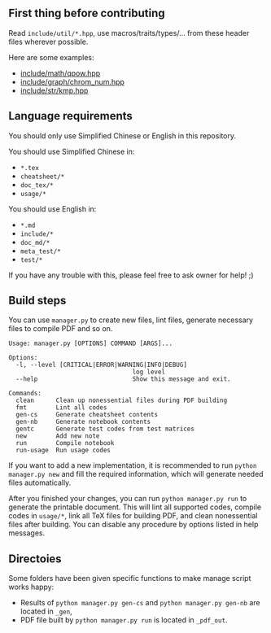 ## First thing before contributing

Read `include/util/*.hpp`, use macros/traits/types/... from these header files wherever possible.

Here are some examples:

- [include/math/qpow.hpp](include/math/qpow.hpp)
- [include/graph/chrom_num.hpp](include/graph/chrom_num.hpp)
- [include/str/kmp.hpp](include/str/kmp.hpp)

## Language requirements

You should only use Simplified Chinese or English in this repository.

You should use Simplified Chinese in:

- `*.tex`
- `cheatsheet/*`
- `doc_tex/*`
- `usage/*`

You should use English in:

- `*.md`
- `include/*`
- `doc_md/*`
- `meta_test/*`
- `test/*`

If you have any trouble with this, please feel free to ask owner for help! ;)

## Build steps

You can use `manager.py` to create new files, lint files, generate necessary files to compile PDF and so on.

```
Usage: manager.py [OPTIONS] COMMAND [ARGS]...

Options:
  -l, --level [CRITICAL|ERROR|WARNING|INFO|DEBUG]
                                  log level
  --help                          Show this message and exit.

Commands:
  clean      Clean up nonessential files during PDF building
  fmt        Lint all codes
  gen-cs     Generate cheatsheet contents
  gen-nb     Generate notebook contents
  gentc      Generate test codes from test matrices
  new        Add new note
  run        Compile notebook
  run-usage  Run usage codes
```

If you want to add a new implementation, it is recommended to run `python manager.py new` and fill the required information, which will generate needed files automatically.

After you finished your changes, you can run `python manager.py run` to generate the printable document. This will lint all supported codes, compile codes in `usage/*`, link all TeX files for building PDF, and clean nonessential files after building. You can disable any procedure by options listed in help messages.

## Directoies

Some folders have been given specific functions to make manage script works happy:

- Results of `python manager.py gen-cs` and `python manager.py gen-nb` are located in `_gen`,
- PDF file built by `python manager.py run` is located in `_pdf_out`.
